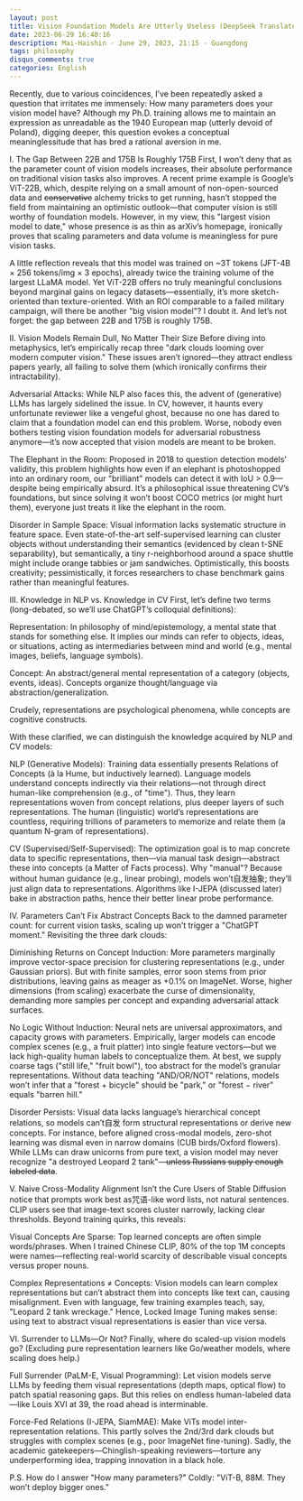 ```yaml
---
layout: post
title: Vision Foundation Models Are Utterly Useless (DeepSeek Translated Version)
date: 2023-06-29 16:40:16
description: Mai-Haishin · June 29, 2023, 21:15 · Guangdong
tags: philosophy
disqus_comments: true
categories: English
---
```


Recently, due to various coincidences, I’ve been repeatedly asked a question that irritates me immensely: How many parameters does your vision model have? Although my Ph.D. training allows me to maintain an expression as unreadable as the 1940 European map (utterly devoid of Poland), digging deeper, this question evokes a conceptual meaninglessitude that has bred a rational aversion in me.

I. The Gap Between 22B and 175B Is Roughly 175B
First, I won’t deny that as the parameter count of vision models increases, their absolute performance on traditional vision tasks also improves. A recent prime example is Google’s ViT-22B, which, despite relying on a small amount of non-open-sourced data and ~~conservative~~ alchemy tricks to get running, hasn’t stopped the field from maintaining an optimistic outlook—that computer vision is still worthy of foundation models. However, in my view, this "largest vision model to date," whose presence is as thin as arXiv’s homepage, ironically proves that scaling parameters and data volume is meaningless for pure vision tasks.

A little reflection reveals that this model was trained on ~3T tokens (JFT-4B × 256 tokens/img × 3 epochs), already twice the training volume of the largest LLaMA model. Yet ViT-22B offers no truly meaningful conclusions beyond marginal gains on legacy datasets—essentially, it’s more sketch-oriented than texture-oriented. With an ROI comparable to a failed military campaign, will there be another "big vision model"? I doubt it. And let’s not forget: the gap between 22B and 175B is roughly 175B.

II. Vision Models Remain Dull, No Matter Their Size
Before diving into metaphysics, let’s empirically recap three "dark clouds looming over modern computer vision." These issues aren’t ignored—they attract endless papers yearly, all failing to solve them (which ironically confirms their intractability).

Adversarial Attacks: While NLP also faces this, the advent of (generative) LLMs has largely sidelined the issue. In CV, however, it haunts every unfortunate reviewer like a vengeful ghost, because no one has dared to claim that a foundation model can end this problem. Worse, nobody even bothers testing vision foundation models for adversarial robustness anymore—it’s now accepted that vision models are meant to be broken.

The Elephant in the Room: Proposed in 2018 to question detection models’ validity, this problem highlights how even if an elephant is photoshopped into an ordinary room, our "brilliant" models can detect it with IoU > 0.9—despite being empirically absurd. It’s a philosophical issue threatening CV’s foundations, but since solving it won’t boost COCO metrics (or might hurt them), everyone just treats it like the elephant in the room.

Disorder in Sample Space: Visual information lacks systematic structure in feature space. Even state-of-the-art self-supervised learning can cluster objects without understanding their semantics (evidenced by clean t-SNE separability), but semantically, a tiny r-neighborhood around a space shuttle might include orange tabbies or jam sandwiches. Optimistically, this boosts creativity; pessimistically, it forces researchers to chase benchmark gains rather than meaningful features.

III. Knowledge in NLP vs. Knowledge in CV
First, let’s define two terms (long-debated, so we’ll use ChatGPT’s colloquial definitions):

Representation: In philosophy of mind/epistemology, a mental state that stands for something else. It implies our minds can refer to objects, ideas, or situations, acting as intermediaries between mind and world (e.g., mental images, beliefs, language symbols).

Concept: An abstract/general mental representation of a category (objects, events, ideas). Concepts organize thought/language via abstraction/generalization.

Crudely, representations are psychological phenomena, while concepts are cognitive constructs.

With these clarified, we can distinguish the knowledge acquired by NLP and CV models:

NLP (Generative Models): Training data essentially presents Relations of Concepts (à la Hume, but inductively learned). Language models understand concepts indirectly via their relations—not through direct human-like comprehension (e.g., of "time"). Thus, they learn representations woven from concept relations, plus deeper layers of such representations. The human (linguistic) world’s representations are countless, requiring trillions of parameters to memorize and relate them (a quantum N-gram of representations).

CV (Supervised/Self-Supervised): The optimization goal is to map concrete data to specific representations, then—via manual task design—abstract these into concepts (a Matter of Facts process). Why "manual"? Because without human guidance (e.g., linear probing), models won’t自发抽象; they’ll just align data to representations. Algorithms like I-JEPA (discussed later) bake in abstraction paths, hence their better linear probe performance.

IV. Parameters Can’t Fix Abstract Concepts
Back to the damned parameter count: for current vision tasks, scaling up won’t trigger a "ChatGPT moment." Revisiting the three dark clouds:

Diminishing Returns on Concept Induction: More parameters marginally improve vector-space precision for clustering representations (e.g., under Gaussian priors). But with finite samples, error soon stems from prior distributions, leaving gains as meager as +0.1% on ImageNet. Worse, higher dimensions (from scaling) exacerbate the curse of dimensionality, demanding more samples per concept and expanding adversarial attack surfaces.

No Logic Without Induction: Neural nets are universal approximators, and capacity grows with parameters. Empirically, larger models can encode complex scenes (e.g., a fruit platter) into single feature vectors—but we lack high-quality human labels to conceptualize them. At best, we supply coarse tags ("still life," "fruit bowl"), too abstract for the model’s granular representations. Without data teaching "AND/OR/NOT" relations, models won’t infer that a "forest + bicycle" should be "park," or "forest − river" equals "barren hill."

Disorder Persists: Visual data lacks language’s hierarchical concept relations, so models can’t自发 form structural representations or derive new concepts. For instance, before aligned cross-modal models, zero-shot learning was dismal even in narrow domains (CUB birds/Oxford flowers). While LLMs can draw unicorns from pure text, a vision model may never recognize "a destroyed Leopard 2 tank"~~—unless Russians supply enough labeled data~~.

V. Naive Cross-Modality Alignment Isn’t the Cure
Users of Stable Diffusion notice that prompts work best as咒语-like word lists, not natural sentences. CLIP users see that image-text scores cluster narrowly, lacking clear thresholds. Beyond training quirks, this reveals:

Visual Concepts Are Sparse: Top learned concepts are often simple words/phrases. When I trained Chinese CLIP, 80% of the top 1M concepts were names—reflecting real-world scarcity of describable visual concepts versus proper nouns.

Complex Representations ≠ Concepts: Vision models can learn complex representations but can’t abstract them into concepts like text can, causing misalignment. Even with language, few training examples teach, say, "Leopard 2 tank wreckage." Hence, Locked Image Tuning makes sense: using text to abstract visual representations is easier than vice versa.

VI. Surrender to LLMs—Or Not?
Finally, where do scaled-up vision models go? (Excluding pure representation learners like Go/weather models, where scaling does help.)

Full Surrender (PaLM-E, Visual Programming): Let vision models serve LLMs by feeding them visual representations (depth maps, optical flow) to patch spatial reasoning gaps. But this relies on endless human-labeled data—like Louis XVI at 39, the road ahead is interminable.

Force-Fed Relations (I-JEPA, SiamMAE): Make ViTs model inter-representation relations. This partly solves the 2nd/3rd dark clouds but struggles with complex scenes (e.g., poor ImageNet fine-tuning). Sadly, the academic gatekeepers—Chinglish-speaking reviewers—torture any underperforming idea, trapping innovation in a black hole.

P.S. How do I answer "How many parameters?" Coldly: "ViT-B, 88M. They won’t deploy bigger ones."